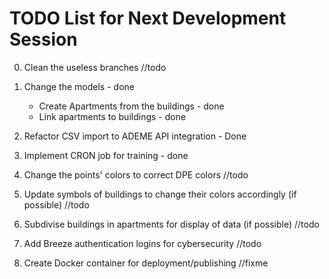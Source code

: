 # TODO List for Next Development Session

0. Clean the useless branches //todo

1. Change the models  - done 
   - Create Apartments from the buildings - done
   - Link apartments to buildings - done 

2. Refactor CSV import to ADEME API integration - Done 

3. Implement CRON job for training - done 

4. Change the points' colors to correct DPE colors //todo 

5. Update symbols of buildings to change their colors accordingly (if possible) //todo

6. Subdivise buildings in apartments for display of data (if possible) //todo

7. Add Breeze authentication logins for cybersecurity //todo

8. Create Docker container for deployment/publishing //fixme
